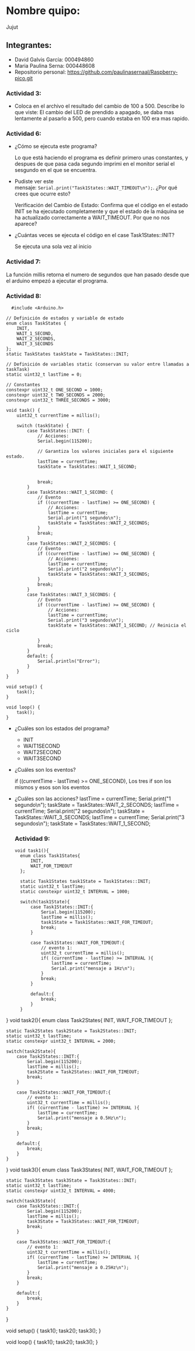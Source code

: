 # Nombre quipo:
Jujut
## Integrantes:
- David Galvis García: 000494860
- Maria Paulina Serna: 000448608
- Repositorio personal: https://github.com/paulinasernaal/Raspberry-pico.git
### Actividad 3:
- Coloca en el archivo el resultado del cambio de 100 a 500. Describe lo que viste:
  El cambio del LED de prendido a apagado, se daba mas lentamente al pasarlo a 500, pero cuando estaba en 100 era mas rapido.
### Actividad 6:
- ¿Cómo se ejecuta este programa?
  
  Lo que está haciendo el programa es definir primero unas constantes, y despues de que pasa cada segundo imprimi en el monitor serial el sesgundo en el que se encuentra.
- Pudiste ver este mensaje: `Serial.print("Task1States::WAIT_TIMEOUT\n");`. ¿Por qué crees que ocurre esto?

  Verificación del Cambio de Estado: Confirma que el código en el estado INIT se ha ejecutado completamente y que el estado de la máquina se ha actualizado correctamente a WAIT_TIMEOUT. Por que no nos aparece? 
- ¿Cuántas veces se ejecuta el código en el case Task1States::INIT?

  Se ejecuta una sola vez al inicio
### Actividad 7: 
  La función millis retorna el numero de segundos que han pasado desde que el arduino empezó a ejecutar el programa.
### Actividad 8:
```
  #include <Arduino.h>

// Definición de estados y variable de estado
enum class TaskStates {
    INIT,
    WAIT_1_SECOND,
    WAIT_2_SECONDS,
    WAIT_3_SECONDS
};
static TaskStates taskState = TaskStates::INIT;

// Definición de variables static (conservan su valor entre llamadas a taskTask)
static uint32_t lastTime = 0;

// Constantes
constexpr uint32_t ONE_SECOND = 1000;
constexpr uint32_t TWO_SECONDS = 2000;
constexpr uint32_t THREE_SECONDS = 3000;

void task() {
    uint32_t currentTime = millis();
    
    switch (taskState) {
        case TaskStates::INIT: {
            // Acciones:
            Serial.begin(115200);

            // Garantiza los valores iniciales para el siguiente estado.
            lastTime = currentTime;
            taskState = TaskStates::WAIT_1_SECOND;


            break;
        }
        case TaskStates::WAIT_1_SECOND: {
            // Evento
            if ((currentTime - lastTime) >= ONE_SECOND) {
                // Acciones:
                lastTime = currentTime;
                Serial.print("1 segundo\n");
                taskState = TaskStates::WAIT_2_SECONDS;
            }
            break;
        }
        case TaskStates::WAIT_2_SECONDS: {
            // Evento
            if ((currentTime - lastTime) >= ONE_SECOND) {
                // Acciones:
                lastTime = currentTime;
                Serial.print("2 segundos\n");
                taskState = TaskStates::WAIT_3_SECONDS;
            }
            break;
        }
        case TaskStates::WAIT_3_SECONDS: {
            // Evento
            if ((currentTime - lastTime) >= ONE_SECOND) {
                // Acciones:
                lastTime = currentTime;
                Serial.print("3 segundos\n");
                taskState = TaskStates::WAIT_1_SECOND; // Reinicia el ciclo
                
            }
            break;
        }
        default: {
            Serial.println("Error");
        }
    }
}

void setup() {
    task();
}

void loop() {
    task();
}
```
- ¿Cuáles son los estados del programa?

  - INIT
  - WAIT1SECOND
  - WAIT2SECOND
  - WAIT3SECOND
- ¿Cuáles son los eventos?
  
   if ((currentTime - lastTime) >= ONE_SECOND), Los tres if son los mismos y esos son los eventos
- ¿Cuáles son las acciones?
  lastTime = currentTime;
                Serial.print("1 segundo\n");
                taskState = TaskStates::WAIT_2_SECONDS;
  lastTime = currentTime;
                Serial.print("2 segundos\n");
                taskState = TaskStates::WAIT_3_SECONDS;
  lastTime = currentTime;
                Serial.print("3 segundos\n");
                taskState = TaskStates::WAIT_1_SECOND;
  ### Actividad 9:
  ```
  void task1(){
    enum class Task1States{
        INIT,
        WAIT_FOR_TIMEOUT
    };

    static Task1States task1State = Task1States::INIT;
    static uint32_t lastTime;
    static constexpr uint32_t INTERVAL = 1000;

    switch(task1State){
        case Task1States::INIT:{
            Serial.begin(115200);
            lastTime = millis();
            task1State = Task1States::WAIT_FOR_TIMEOUT;
            break;
        }

        case Task1States::WAIT_FOR_TIMEOUT:{
            // evento 1:            
            uint32_t currentTime = millis();
            if( (currentTime - lastTime) >= INTERVAL ){
                lastTime = currentTime;
                Serial.print("mensaje a 1Hz\n");
            }
            break;
        }

        default:{
            break;
        }
    }

}
void task2(){
    enum class Task2States{
        INIT,
        WAIT_FOR_TIMEOUT
    };

    static Task2States task2State = Task2States::INIT;
    static uint32_t lastTime;
    static constexpr uint32_t INTERVAL = 2000;

    switch(task2State){
        case Task2States::INIT:{
            Serial.begin(115200);
            lastTime = millis();
            task2State = Task2States::WAIT_FOR_TIMEOUT;
            break;
        }

        case Task2States::WAIT_FOR_TIMEOUT:{
            // evento 1:            
            uint32_t currentTime = millis();
            if( (currentTime - lastTime) >= INTERVAL ){
                lastTime = currentTime;
                Serial.print("mensaje a 0.5Hz\n");
            }
            break;
        }

        default:{
            break;
        }
    }

}
void task3(){
    enum class Task3States{
        INIT,
        WAIT_FOR_TIMEOUT
    };

    static Task3States task3State = Task3States::INIT;
    static uint32_t lastTime;
    static constexpr uint32_t INTERVAL = 4000;

    switch(task3State){
        case Task3States::INIT:{
            Serial.begin(115200);
            lastTime = millis();
            task3State = Task3States::WAIT_FOR_TIMEOUT;
            break;
        }

        case Task3States::WAIT_FOR_TIMEOUT:{
            // evento 1:            
            uint32_t currentTime = millis();
            if( (currentTime - lastTime) >= INTERVAL ){
                lastTime = currentTime;
                Serial.print("mensaje a 0.25Hz\n");
            }
            break;
        }

        default:{
            break;
        }
    }

}

void setup()
{
    task1();
    task2();
    task3();
}

void loop()
{
    task1();
    task2();
    task3();
}
```
